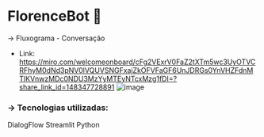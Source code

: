 # FlorenceBot 🤖

→ Fluxograma - Conversação
- Link: https://miro.com/welcomeonboard/cFg2VExrV0FaZ2tXTm5wc3UyOTVCRFhyM0dNd3pNV0lVQUVSNGFxajZkOFVFaGF6UnJDRGs0YnVHZFdnMTlKVnwzMDc0NDU3MzYyMTEyNTcxMzg1fDI=?share_link_id=148347728891
![image](https://github.com/DaianedeOliveira/chatbot-globalsolution/assets/99364026/330e904d-d884-421f-80eb-ebf0a56a9b74)




 ### → Tecnologias utilizadas:
 DialogFlow
 Streamlit
 Python
 
